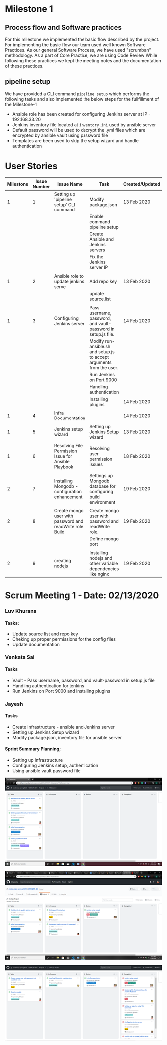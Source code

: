 # Milestone 1

## Process flow and Software practices

For this milestone we implemented the basic flow described by the project. For implementing the basic flow our team used well known Software Practices. As our general Software Process, we have used "scrumban" methodology. As a part of Core Practice, we are using Code Review While following these practices we kept the meeting notes and the documentation of these practices.


## pipeline setup

We have provided a CLI command `pipeline setup` which performs the following tasks and also implemented the below steps for the fullfillment of the Milestone-1
* Ansible role has been created for configuring Jenkins server at IP - 192.168.33.20
* Jenkins inventory file located at `inventory.ini` used by ansible server
* Default password will be used to decrypt the .yml files which are encrypted by ansible vault using password file
* Templates are been used to skip the setup wizard and handle authentication



# User Stories

| Milestone | Issue Number | Issue Name                                                | Task                                                                  | Created/Updated | Estimate | Assignees         | Completed   |
|-----------|--------------|-----------------------------------------------------------|-----------------------------------------------------------------------|-----------------|----------|-------------------|-------------|
| 1         | 1            | Setting up 'pipeline setup' CLI command                   | Modify package.json                                                   | 13 Feb 2020     | 4        | sjbondu           | Completed   |
|           |              |                                                           | Enable command pipeline setup                                         |                 |          |                   |             |
|           |              |                                                           | Create Ansible and Jenkins servers                                    |                 |          |                   |             |
|           |              |                                                           | Fix the Jenkins server IP                                             |                 |          |                   |             |
|           |              |                                                           |                                                                       |                 |          |                   |             |
| 1         | 2            | Ansible role to update jenkins serve                      | Add repo key                                                          | 13 Feb 2020     | 2        | lkhuran           | Completed   |
|           |              |                                                           | update source.list                                                    |                 |          |                   |             |
|           |              |                                                           |                                                                       |                 |          |                   |             |
| 1         | 3            | Configuring Jenkins server                                | Pass username, password, and vault-password in setup.js file.         | 14 Feb 2020     | 5        | vpmaddur          | In Progress |
|           |              |                                                           | Modify run-ansible.sh and setup.js to accept arguments from the user. |                 |          |                   |             |
|           |              |                                                           | Run Jenkins on Port 9000                                              |                 |          |                   |             |
|           |              |                                                           | Handling authentication                                               |                 |          |                   |             |
|           |              |                                                           | Installing plugins                                                    | 14 Feb 2020     |          |                   |             |
|           |              |                                                           |                                                                       |                 |          |                   |             |
| 1         | 4            | Infra Documentation                                       |                                                                       | 14 Feb 2020     | 1        | sjbondu, vpmaddur | In Progress |
|           |              |                                                           |                                                                       |                 |          |                   |             |
| 1         | 5            | Jenkins setup wizard                                      | Setting up Jenkins Setup wizard                                       | 13 Feb 2020     | 1        | sjbondu           | Closed      |
|           |              |                                                           |                                                                       |                 |          |                   |             |
| 1         | 6            | Resolving File Permission Issue for Ansible Playbook      | Resolving user permission issues                                      | 18 Feb 2020     | 1        | lkhuran           | Completed   |
|           |              |                                                           |                                                                       |                 |          |                   |             |
| 2         | 7            | Installing Mongodb - configuration enhancement            | Settings up Mongodb database for configuring build environment        | 19 Feb 2020     | 1        |                   | In Progress |
|           |              |                                                           |                                                                       |                 |          |                   |             |
| 2         | 8            | Create mongo user with password and readWrite role. Build | Create mongo user with password and readWrite role.                   | 19 Feb 2020     | 2        |                   | In Progress |
|           |              |                                                           | Define mongo port                                                     |                 |          |                   |             |
|           |              |                                                           |                                                                       |                 |          |                   |             |
| 2         | 9            | creating nodejs                                           | Installing nodejs and other variable dependencies like nginx          | 19 Feb 2020     | 1        |                   | In Progress |

# Scrum Meeting 1 - Date: 02/13/2020

### Luv Khurana

#### Tasks:

* Update source list and repo key
* Cheking up proper permissions for the config files
* Update documentation

### Venkata Sai

#### Tasks

* Vault - Pass username, password, and vault-password in setup.js file
* Handling authentication for jenkins
* Run Jenkins on Port 9000 and installing plugins


### Jayesh

#### Tasks  

* Create infrastructure - ansible and Jenkins server
* Setting up Jenkins Setup wizard
* Modify package.json, inventory file for ansible server


#### Sprint Summary Planning;

* Setting up Infrastructure
* Configuring Jenkins setup, authentication
* Using ansible vault password file

![Phase1](/Images/initial.png)

![Task progress](/Images/phase1.png)

![Final](/Images/final.PNG)




